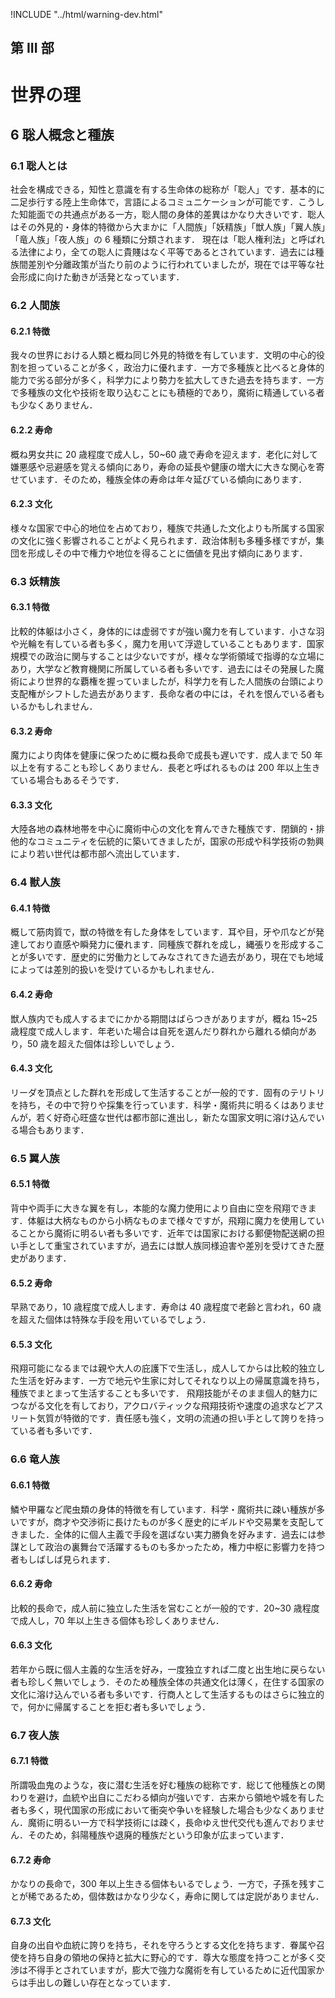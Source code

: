 !INCLUDE "../html/warning-dev.html"
## 第 III 部
# 世界の理
## 6 聡人概念と種族
### 6.1 聡人とは
社会を構成できる，知性と意識を有する生命体の総称が「聡人」です．基本的に二足歩行する陸上生命体で，言語によるコミュニケーションが可能です．こうした知能面での共通点がある一方，聡人間の身体的差異はかなり大きいです．聡人はその外見的・身体的特徴から大まかに「人間族」「妖精族」「獣人族」「翼人族」「竜人族」「夜人族」の 6 種類に分類されます．
現在は「聡人権利法」と呼ばれる法律により，全ての聡人に貴賤はなく平等であるとされています．過去には種族間差別や分離政策が当たり前のように行われていましたが，現在では平等な社会形成に向けた動きが活発となっています．

### 6.2 人間族
#### 6.2.1 特徴
我々の世界における人類と概ね同じ外見的特徴を有しています．文明の中心的役割を担っていることが多く，政治力に優れます．一方で多種族と比べると身体的能力で劣る部分が多く，科学力により勢力を拡大してきた過去を持ちます．一方で多種族の文化や技術を取り込むことにも積極的であり，魔術に精通している者も少なくありません．

#### 6.2.2 寿命
概ね男女共に 20 歳程度で成人し，50~60 歳で寿命を迎えます．老化に対して嫌悪感や忌避感を覚える傾向にあり，寿命の延長や健康の増大に大きな関心を寄せています．そのため，種族全体の寿命は年々延びている傾向にあります．

#### 6.2.3 文化
様々な国家で中心的地位を占めており，種族で共通した文化よりも所属する国家の文化に強く影響されることがよく見られます．政治体制も多種多様ですが，集団を形成しその中で権力や地位を得ることに価値を見出す傾向にあります．

### 6.3 妖精族
#### 6.3.1 特徴
比較的体躯は小さく，身体的には虚弱ですが強い魔力を有しています．小さな羽や光輪を有している者も多く，魔力を用いて浮遊していることもあります．国家規模での政治に関与することは少ないですが，様々な学術領域で指導的な立場にあり，大学など教育機関に所属している者も多いです．過去にはその発展した魔術により世界的な覇権を握っていましたが，科学力を有した人間族の台頭により支配権がシフトした過去があります．長命な者の中には，それを恨んでいる者もいるかもしれません．

#### 6.3.2 寿命
魔力により肉体を健康に保つために概ね長命で成長も遅いです．成人まで 50 年以上を有することも珍しくありません．長老と呼ばれるものは 200 年以上生きている場合もあるそうです．

#### 6.3.3 文化
大陸各地の森林地帯を中心に魔術中心の文化を育んできた種族です．閉鎖的・排他的なコミュニティを伝統的に築いてきましたが，国家の形成や科学技術の勃興により若い世代は都市部へ流出しています．

### 6.4 獣人族
#### 6.4.1 特徴
概して筋肉質で，獣の特徴を有した身体をしています．耳や目，牙や爪などが発達しており直感や瞬発力に優れます．同種族で群れを成し，縄張りを形成することが多いです．歴史的に労働力としてみなされてきた過去があり，現在でも地域によっては差別的扱いを受けているかもしれません．

#### 6.4.2 寿命
獣人族内でも成人するまでにかかる期間はばらつきがありますが，概ね 15~25 歳程度で成人します．年老いた場合は自死を選んだり群れから離れる傾向があり，50 歳を超えた個体は珍しいでしょう．

#### 6.4.3 文化
リーダを頂点とした群れを形成して生活することが一般的です．固有のテリトリを持ち，その中で狩りや採集を行っています．科学・魔術共に明るくはありませんが，若く好奇心旺盛な世代は都市部に進出し，新たな国家文明に溶け込んでいる場合もあります．

### 6.5 翼人族
#### 6.5.1 特徴
背中や両手に大きな翼を有し，本能的な魔力使用により自由に空を飛翔できます．体躯は大柄なものから小柄なものまで様々ですが，飛翔に魔力を使用していることから魔術に明るい者も多いです．近年では国家における郵便物配送網の担い手として重宝されていますが，過去には獣人族同様迫害や差別を受けてきた歴史があります．

#### 6.5.2 寿命
早熟であり，10 歳程度で成人します．寿命は 40 歳程度で老齢と言われ，60 歳を超えた個体は特殊な手段を用いているでしょう．

#### 6.5.3 文化
飛翔可能になるまでは親や大人の庇護下で生活し，成人してからは比較的独立した生活を好みます．一方で地元や生家に対してそれなり以上の帰属意識を持ち，種族でまとまって生活することも多いです．
飛翔技能がそのまま個人的魅力につながる文化を有しており，アクロバティックな飛翔技術や速度の追求などアスリート気質が特徴的です．責任感も強く，文明の流通の担い手として誇りを持っている者も多いです．

### 6.6 竜人族
#### 6.6.1 特徴
鱗や甲羅など爬虫類の身体的特徴を有しています．科学・魔術共に疎い種族が多いですが，商才や交渉術に長けたものが多く歴史的にギルドや交易業を支配してきました．全体的に個人主義で手段を選ばない実力勝負を好みます．過去には参謀として政治の裏舞台で活躍するものも多かったため，権力中枢に影響力を持つ者もしばしば見られます．

#### 6.6.2 寿命
比較的長命で，成人前に独立した生活を営むことが一般的です．20~30 歳程度で成人し，70 年以上生きる個体も珍しくありません．

#### 6.6.3 文化
若年から既に個人主義的な生活を好み，一度独立すれば二度と出生地に戻らない者も珍しく無いでしょう．そのため種族全体の共通文化は薄く，在住する国家の文化に溶け込んでいる者も多いです．行商人として生活するものはさらに独立的で，何かに帰属することを拒む者も多いでしょう．

### 6.7 夜人族
#### 6.7.1 特徴
所謂吸血鬼のような，夜に潜む生活を好む種族の総称です．総じて他種族との関わりを避け，血統や出自にこだわる傾向が強いです．古来から領地や城を有した者も多く，現代国家の形成において衝突や争いを経験した場合も少なくありません．魔術に明るい一方で科学技術には疎く，長命ゆえ世代交代も進んでおりません．そのため，斜陽種族や退廃的種族だという印象が広まっています．

#### 6.7.2 寿命
かなりの長命で，300 年以上生きる個体もいるでしょう．一方で，子孫を残すことが稀であるため，個体数はかなり少なく，寿命に関しては定説がありません．

#### 6.7.3 文化
自身の出自や血統に誇りを持ち，それを守ろうとする文化を持ちます．眷属や召使を持ち自身の領地の保持と拡大に野心的です．尊大な態度を持つことが多く交渉は不得手とされていますが，膨大で強力な魔術を有しているために近代国家からは手出しの難しい存在となっています．
